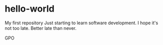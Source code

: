 # hello-world
My first repository
Just starting to learn software development.
I hope it's not too late.
Better late than never.

GPO
